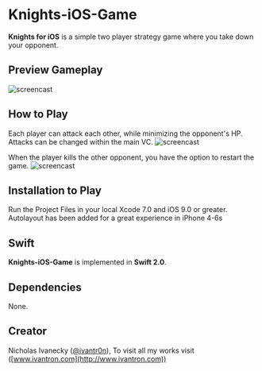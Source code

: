 # Knights-iOS-Game

**Knights for iOS** is a simple two player strategy game where you take down your opponent.

## Preview Gameplay
![screencast](http://g.recordit.co/Dnx5UaFLsY.gif)

## How to Play
Each player can attack each other, while minimizing the opponent's HP. Attacks can be changed within the main VC.
![screencast](http://g.recordit.co/6tQZohadxd.gif)

When the player kills the other opponent, you have the option to restart the game. 
![screencast](http://g.recordit.co/e6zlmemJLF.gif)


## Installation to Play
Run the Project Files in your local Xcode 7.0 and iOS 9.0 or greater. Autolayout has been added for a great experience in iPhone 4-6s

## Swift

**Knights-iOS-Game** is implemented in **Swift 2.0**.

## Dependencies

None.

## Creator

Nicholas Ivanecky ([@ivantr0n](http://twitter.com/ivantr0n)), To visit all my works visit ([www.ivantron.com](http://www.ivantron.com))
